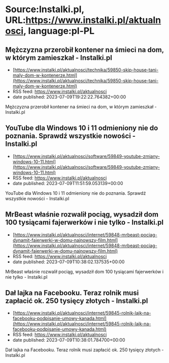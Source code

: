 # Source:Instalki.pl, URL:https://www.instalki.pl/aktualnosci, language:pl-PL

## Mężczyzna przerobił kontener na śmieci na dom, w którym zamieszkał - Instalki.pl
 - [https://www.instalki.pl/aktualnosci/technika/59850-skip-house-tani-maly-dom-w-kontenerze.html](https://www.instalki.pl/aktualnosci/technika/59850-skip-house-tani-maly-dom-w-kontenerze.html)
 - RSS feed: https://www.instalki.pl/aktualnosci
 - date published: 2023-07-09T19:22:22.764382+00:00

Mężczyzna przerobił kontener na śmieci na dom, w którym zamieszkał - Instalki.pl

## YouTube dla Windows 10 i 11 odmieniony nie do poznania. Sprawdź wszystkie nowości - Instalki.pl
 - [https://www.instalki.pl/aktualnosci/software/59849-youtube-zmiany-windows-10-11.html](https://www.instalki.pl/aktualnosci/software/59849-youtube-zmiany-windows-10-11.html)
 - RSS feed: https://www.instalki.pl/aktualnosci
 - date published: 2023-07-09T11:51:59.053139+00:00

YouTube dla Windows 10 i 11 odmieniony nie do poznania. Sprawdź wszystkie nowości - Instalki.pl

## MrBeast właśnie rozwalił pociąg, wysadził dom 100 tysiącami fajerwerków i nie tylko - Instalki.pl
 - [https://www.instalki.pl/aktualnosci/internet/59848-mrbeast-pociag-dynamit-fajerwerki-w-domu-najnowszy-film.html](https://www.instalki.pl/aktualnosci/internet/59848-mrbeast-pociag-dynamit-fajerwerki-w-domu-najnowszy-film.html)
 - RSS feed: https://www.instalki.pl/aktualnosci
 - date published: 2023-07-09T10:38:02.137535+00:00

MrBeast właśnie rozwalił pociąg, wysadził dom 100 tysiącami fajerwerków i nie tylko - Instalki.pl

## Dał lajka na Facebooku. Teraz rolnik musi zapłacić ok. 250 tysięcy złotych - Instalki.pl
 - [https://www.instalki.pl/aktualnosci/internet/59845-rolnik-lajk-na-facebooku-podpisanie-umowy-kanada.html](https://www.instalki.pl/aktualnosci/internet/59845-rolnik-lajk-na-facebooku-podpisanie-umowy-kanada.html)
 - RSS feed: https://www.instalki.pl/aktualnosci
 - date published: 2023-07-09T10:38:01.784700+00:00

Dał lajka na Facebooku. Teraz rolnik musi zapłacić ok. 250 tysięcy złotych - Instalki.pl

